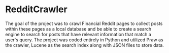 # RedditCrawler

The goal of the project was to crawl Financial Reddit pages to collect posts within these pages as a local database and be able to create a search engine to search for posts that have relevant information that match a user's query. The project was coded entirely in Python and utilized Praw as the crawler, Lucene as the search index along with JSON files to store data.
